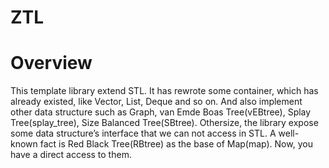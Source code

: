# ZTL
# Overview
This template library extend STL. It has rewrote some container, which has already existed, like Vector, List, Deque and so on. And also implement other data structure such as Graph, van Emde Boas Tree(vEBtree), Splay Tree(splay_tree), Size Balanced Tree(SBtree). Othersize, the library expose some data structure’s interface that we can not access in STL. A well-known fact is Red Black Tree(RBtree) as the base of Map(map). Now, you have a direct access to them.
